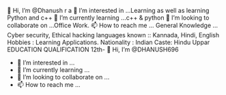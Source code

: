 👋 Hi, I’m @Dhanush r a
👀 I’m interested in ...Learning as well as learning Python and c++
🌱 I’m currently learning ...c++ & python
💞️ I’m looking to collaborate on ...Office Work.
📫 How to reach me ... General Knowledge ... Cyber security, Ethical hacking languages known :: Kannada, Hindi, English Hobbies : Learning Applications. Nationality : Indian Caste: Hindu Uppar EDUCATION QUALIFICATION 12th- 👋 Hi, I’m @DHANUSH696
- 👀 I’m interested in ...
- 🌱 I’m currently learning ...
- 💞️ I’m looking to collaborate on ...
- 📫 How to reach me ...

<!---
DHANUSH696/DHANUSH696 is a ✨ special ✨ repository because its `README.md` (this file) appears on your GitHub profile.
You can click the Preview link to take a look at your changes.
--->
